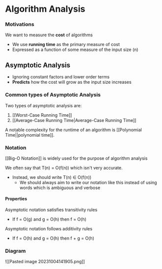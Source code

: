 # Algorithm Analysis
### Motivations
We want to measure the **cost** of algorithms
- We use **running time** as the primary measure of cost
- Expressed as a function of some measure of the input size (n)
## Asymptotic Analysis
- Ignoring constant factors and lower order terms
- **Predicts** how the cost will grow as the input size increases
### Common types of Asymptotic Analysis
Two types of asymptotic analysis are:
1. [[Worst-Case Running Time]]
2. [[Average-Case Running Time|Average-Case Running Time]]

 A notable complexity for the runtime of an algorithm is [[Polynomial Time||polynomial time]].
### Notation
[[Big-O Notation]] is widely used for the purpose of algorithm analysis

We often say that T(n) = O(f(n)) which isn't very accurate.
- Instead, we should write T(n) ∈ O(f(n))
	- We should always aim to write our notation like this instead of using words which is ambiguous and verbose
#### Properties
Asymptotic notation satisfies transitivity rules
- If f = O(g) and g = O(h) then f = O(h)

Asymptotic notation follows additivity rules
- If f = O(h) and g = O(h) then f + g = O(h)
### Diagram
![[Pasted image 20231004141905.png]]
